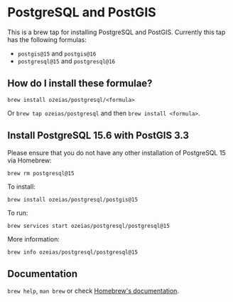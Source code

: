 # PostgreSQL and PostGIS

This is a brew tap for installing PostgreSQL and PostGIS. Currently this tap has the following formulas:
* `postgis@15` and `postgis@16`
* `postgresql@15` and `postgresql@16`

## How do I install these formulae?

`brew install ozeias/postgresql/<formula>`

Or `brew tap ozeias/postgresql` and then `brew install <formula>`.

## Install PostgreSQL 15.6 with PostGIS 3.3

Please ensure that you do not have any other installation of PostgreSQL 15 via Homebrew:

`brew rm postgresql@15`

To install:

`brew install ozeias/postgresql/postgis@15`

To run:

`brew services start ozeias/postgresql/postgresql@15`

More information:

`brew info ozeias/postgresql/postgresql@15`

## Documentation

`brew help`, `man brew` or check [Homebrew's documentation](https://docs.brew.sh).
